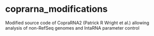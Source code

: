 # coprarna_modifications
Modified source code of CopraRNA2 (Patrick R Wright et al.) allowing analysis of non-RefSeq genomes and IntaRNA parameter control

